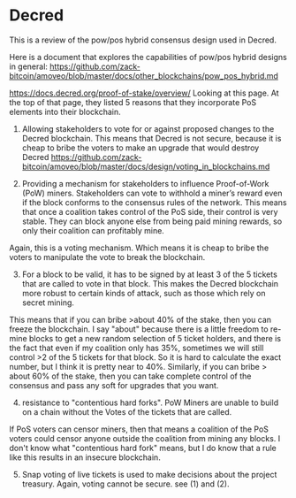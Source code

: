 Decred
======

This is a review of the pow/pos hybrid consensus design used in Decred.

Here is a document that explores the capabilities of pow/pos hybrid designs in general: https://github.com/zack-bitcoin/amoveo/blob/master/docs/other_blockchains/pow_pos_hybrid.md

https://docs.decred.org/proof-of-stake/overview/ Looking at this page.
At the top of that page, they listed 5 reasons that they incorporate PoS elements into their blockchain.
1) Allowing stakeholders to vote for or against proposed changes to the Decred blockchain. This means that Decred is not secure, because it is cheap to bribe the voters to make an upgrade that would destroy Decred https://github.com/zack-bitcoin/amoveo/blob/master/docs/design/voting_in_blockchains.md

2) Providing a mechanism for stakeholders to influence Proof-of-Work (PoW) miners. Stakeholders can vote to withhold a miner’s reward even if the block conforms to the consensus rules of the network.
This means that once a coalition takes control of the PoS side, their control is very stable. They can block anyone else from being paid mining rewards, so only their coalition can profitably mine.

Again, this is a voting mechanism. Which means it is cheap to bribe the voters to manipulate the vote to break the blockchain.

3) For a block to be valid, it has to be signed by at least 3 of the 5 tickets that are called to vote in that block. This makes the Decred blockchain more robust to certain kinds of attack, such as those which rely on secret mining.

This means that if you can bribe >about 40% of the stake, then you can freeze the blockchain.
I say "about" because there is a little freedom to re-mine blocks to get a new random selection of 5 ticket holders, and there is the fact that even if my coalition only has 35%, sometimes we will still control >2 of the 5 tickets for that block.
So it is hard to calculate the exact number, but I think it is pretty near to 40%.
Similarly, if you can bribe > about 60% of the stake, then you can take complete control of the consensus and pass any soft for upgrades that you want.

4) resistance to "contentious hard forks". PoW Miners are unable to build on a chain without the Votes of the tickets that are called.

If PoS voters can censor miners, then that means a coalition of the PoS voters could censor anyone outside the coalition from mining any blocks.
I don't know what "contentious hard fork" means, but I do know that a rule like this results in an insecure blockchain.

5) Snap voting of live tickets is used to make decisions about the project treasury. Again, voting cannot be secure. see (1) and (2).